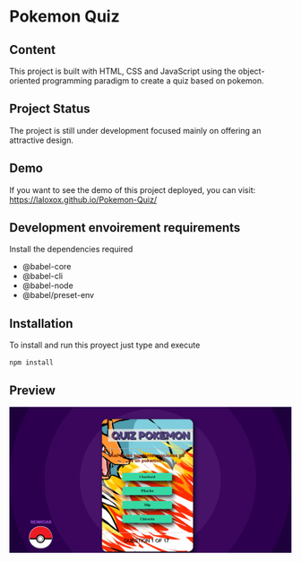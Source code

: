 # Pokemon Quiz

## Content
This project is built with HTML, CSS and JavaScript using the object-oriented programming paradigm to
create a quiz based on pokemon.


## Project Status

The project is still under development focused mainly on offering an attractive design.



## Demo 


If you want to see the demo of this project deployed, you can visit: <https://laloxox.github.io/Pokemon-Quiz/> 



## Development envoirement requirements

Install the dependencies required

- @babel-core
- @babel-cli
- @babel-node
- @babel/preset-env


## Installation 

To install and run this proyect just type and execute

    npm install


## Preview

![Interface](/img/captura.png)
